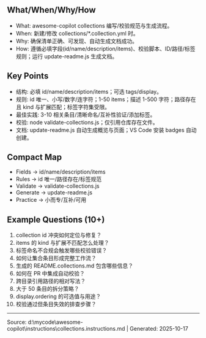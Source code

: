 ## What/When/Why/How

- What: awesome-copilot collections 编写/校验规范与生成流程。
- When: 新建/修改 collections/*.collection.yml 时。
- Why: 确保清单正确、可发现、自动生成文档成功。
- How: 遵循必填字段(id/name/description/items)、校验脚本、ID/路径/标签规则；运行 update-readme.js 生成文档。

## Key Points

- 结构: 必填 id/name/description/items；可选 tags/display。
- 规则: id 唯一、小写/数字/连字符；1-50 items；描述 1-500 字符；路径存在且 kind 与扩展匹配；标签字符集受限。
- 最佳实践: 3-10 相关条目/清晰命名/互补性验证/添加标签。
- 校验: node validate-collections.js；仅引用仓库存在文件。
- 文档: update-readme.js 自动生成概览与页面；VS Code 安装 badges 自动创建。

## Compact Map

- Fields → id/name/description/items
- Rules → id 唯一/路径存在/标签规范
- Validate → validate-collections.js
- Generate → update-readme.js
- Practice → 小而专/互补/可用

## Example Questions (10+)

1) collection id 冲突如何定位与修复？
2) items 的 kind 与扩展不匹配怎么处理？
3) 标签命名不合规会触发哪些校验错误？
4) 如何让集合条目形成完整工作流？
5) 生成的 README.collections.md 包含哪些信息？
6) 如何在 PR 中集成自动校验？
7) 跨目录引用路径的相对写法？
8) 大于 50 条目的拆分策略？
9) display.ordering 的可选值与用途？
10) 校验通过但条目失效的排查步骤？

---
Source: d:\mycode\awesome-copilot\instructions\collections.instructions.md | Generated: 2025-10-17
